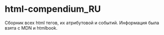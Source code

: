 # html-compendium_RU
 Сборник всех html тегов, их атрибутовой и событий. Информация была взята с MDN и htmlbook.

